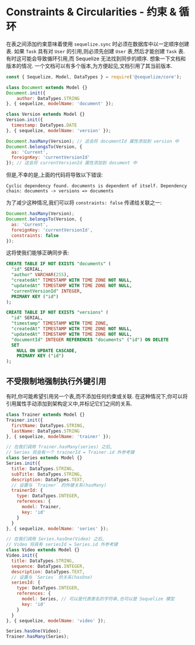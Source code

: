 # Constraints & Circularities - 约束 & 循环

在表之间添加约束意味着使用 `sequelize.sync` 时必须在数据库中以一定顺序创建表. 如果 `Task` 具有对 `User` 的引用,则必须先创建 `User` 表,然后才能创建 `Task` 表. 有时这可能会导致循环引用,而 Sequelize 无法找到同步的顺序. 想象一下文档和版本的情况. 一个文档可以有多个版本,为方便起见,文档引用了其当前版本.

```js
const { Sequelize, Model, DataTypes } = require('@sequelize/core');

class Document extends Model {}
Document.init({
    author: DataTypes.STRING
}, { sequelize, modelName: 'document' });

class Version extends Model {}
Version.init({
  timestamp: DataTypes.DATE
}, { sequelize, modelName: 'version' });

Document.hasMany(Version); // 这会将 documentId 属性添加到 version 中
Document.belongsTo(Version, {
  as: 'Current',
  foreignKey: 'currentVersionId'
}); // 这会将 currentVersionId 属性添加到 document 中
```

但是,不幸的是,上面的代码将导致以下错误:

```text
Cyclic dependency found. documents is dependent of itself. Dependency chain: documents -> versions => documents
```

为了减少这种情况,我们可以将 `constraints: false` 传递给关联之一:

```js
Document.hasMany(Version);
Document.belongsTo(Version, {
  as: 'Current',
  foreignKey: 'currentVersionId',
  constraints: false
});
```

这将使我们能够正确同步表:

```sql
CREATE TABLE IF NOT EXISTS "documents" (
  "id" SERIAL,
  "author" VARCHAR(255),
  "createdAt" TIMESTAMP WITH TIME ZONE NOT NULL,
  "updatedAt" TIMESTAMP WITH TIME ZONE NOT NULL,
  "currentVersionId" INTEGER,
  PRIMARY KEY ("id")
);

CREATE TABLE IF NOT EXISTS "versions" (
  "id" SERIAL,
  "timestamp" TIMESTAMP WITH TIME ZONE,
  "createdAt" TIMESTAMP WITH TIME ZONE NOT NULL,
  "updatedAt" TIMESTAMP WITH TIME ZONE NOT NULL,
  "documentId" INTEGER REFERENCES "documents" ("id") ON DELETE
  SET
    NULL ON UPDATE CASCADE,
    PRIMARY KEY ("id")
);
```

## 不受限制地强制执行外键引用

有时,你可能希望引用另一个表,而不添加任何约束或关联. 在这种情况下,你可以将引用属性手动添加到架构定义中,并标记它们之间的关系.

```js
class Trainer extends Model {}
Trainer.init({
  firstName: DataTypes.STRING,
  lastName: DataTypes.STRING
}, { sequelize, modelName: 'trainer' });

// 在我们调用 Trainer.hasMany(series) 之后,
// Series 将会有一个 trainerId = Trainer.id 外参考键
class Series extends Model {}
Series.init({
  title: DataTypes.STRING,
  subTitle: DataTypes.STRING,
  description: DataTypes.TEXT,
  // 设置与 `Trainer` 的外键关系(hasMany)
  trainerId: {
    type: DataTypes.INTEGER,
    references: {
      model: Trainer,
      key: 'id'
    }
  }
}, { sequelize, modelName: 'series' });

// 在我们调用 Series.hasOne(Video) 之后,
// Video 将具有 seriesId = Series.id 外参考键
class Video extends Model {}
Video.init({
  title: DataTypes.STRING,
  sequence: DataTypes.INTEGER,
  description: DataTypes.TEXT,
  // 设置与 `Series` 的关系(hasOne)
  seriesId: {
    type: DataTypes.INTEGER,
    references: {
      model: Series, // 可以是代表表名的字符串,也可以是 Sequelize 模型
      key: 'id'
    }
  }
}, { sequelize, modelName: 'video' });

Series.hasOne(Video);
Trainer.hasMany(Series);
```